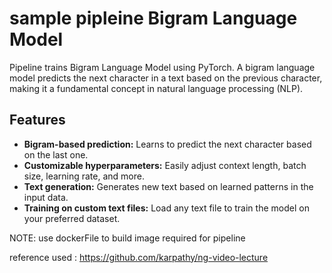 # sample pipleine Bigram Language Model

Pipeline trains Bigram Language Model using PyTorch. A bigram language model predicts the next character in a text based on the previous character, making it a fundamental concept in natural language processing (NLP). 

## Features

- **Bigram-based prediction:** Learns to predict the next character based on the last one.
- **Customizable hyperparameters:** Easily adjust context length, batch size, learning rate, and more.
- **Text generation:** Generates new text based on learned patterns in the input data.
- **Training on custom text files:** Load any text file to train the model on your preferred dataset.

NOTE: use dockerFile to build image required for pipeline

reference used : https://github.com/karpathy/ng-video-lecture

